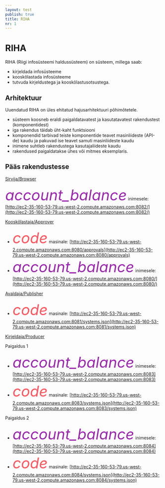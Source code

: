 ```yaml
---
layout: test
publish: true
title: RIHA
nr: 1
---
```


# RIHA

RIHA (Riigi infosüsteemi haldussüsteem) on süsteem, millega saab:

- kirjeldada infosüsteeme
- kooskõlastada infosüsteeme
- tutvuda kirjeldustega ja kooskõlastusotsustega.

## Arhitektuur

Uuendatud RIHA on üles ehitatud hajusarhitektuuri põhimõtetele.

- süsteem koosneb eraldi paigaldatavatest ja kasutatavatest rakendustest (komponentidest)
- iga rakendus täidab üht-kaht funktsiooni
- komponendid tarbivad teiste komponentide teavet masinliideste (API-de) kaudu ja pakuvad ise teavet samuti masinliideste kaudu
- inimene suhtleb rakendustega kasutajaliideste kaudu
- rakendused paigaldatakse ühes või mitmes eksemplaris.

## Pääs rakendustesse


[Sirvija/Browser](Sirvija)

<i class="material-icons ikoon" style='color: #9C27B0; font-size: 48px;'>account_balance</i> inimesele: [http://ec2-35-160-53-79.us-west-2.compute.amazonaws.com:8082/](http://ec2-35-160-53-79.us-west-2.compute.amazonaws.com:8082/)

[Kooskõlastaja/Approver](Kooskolastaja)

- <i class="material-icons ikoon" style='color: #FF555D; font-size: 48px;'>code</i> masinale:
[http://ec2-35-160-53-79.us-west-2.compute.amazonaws.com:8080/approvals](http://ec2-35-160-53-79.us-west-2.compute.amazonaws.com:8080/approvals)
- <i class="material-icons ikoon" style='color: #9C27B0; font-size: 48px;'>account_balance</i> inimesele:
[http://ec2-35-160-53-79.us-west-2.compute.amazonaws.com:8080/](http://ec2-35-160-53-79.us-west-2.compute.amazonaws.com:8080/)

[Avaldaja/Publisher](Avaldaja)

- <i class="material-icons ikoon" style='color: #FF555D; font-size: 48px;'>code</i> masinale: [http://ec2-35-160-53-79.us-west-2.compute.amazonaws.com:8081/systems.json](http://ec2-35-160-53-79.us-west-2.compute.amazonaws.com:8081/systems.json)

[Kirjeldaja/Producer](Kirjeldaja)

Paigaldus 1

- <i class="material-icons ikoon" style='color: #9C27B0; font-size: 48px;'>account_balance</i> inimesele:
[http://ec2-35-160-53-79.us-west-2.compute.amazonaws.com:8083](http://ec2-35-160-53-79.us-west-2.compute.amazonaws.com:8083)
- <i class="material-icons ikoon" style='color: #FF555D; font-size: 48px;'>code</i> masinale: 
[http://ec2-35-160-53-79.us-west-2.compute.amazonaws.com:8083/systems.json](http://ec2-35-160-53-79.us-west-2.compute.amazonaws.com:8083/systems.json)

Paigaldus 2

- <i class="material-icons ikoon" style='color: #9C27B0; font-size: 48px;'>account_balance</i> inimesele:
[http://ec2-35-160-53-79.us-west-2.compute.amazonaws.com:8084](http://ec2-35-160-53-79.us-west-2.compute.amazonaws.com:8084)
- <i class="material-icons ikoon" style='color: #FF555D; font-size: 48px;'>code</i> masinale: 
[http://ec2-35-160-53-79.us-west-2.compute.amazonaws.com:8084/systems.json](http://ec2-35-160-53-79.us-west-2.compute.amazonaws.com:8084/systems.json)
